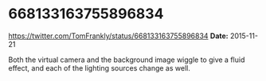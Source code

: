 # 668133163755896834
https://twitter.com/TomFrankly/status/668133163755896834
**Date:** 2015-11-21

Both the virtual camera and the background image wiggle to give a fluid effect, and each of the lighting sources change as well.
